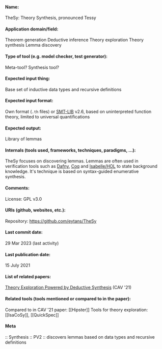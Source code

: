 #### Name:
TheSy: Theory Synthesis, pronounced Tessy

#### Application domain/field:
Theorem generation
Deductive inference
Theory exploration
Theory synthesis
Lemma discovery

#### Type of tool (e.g. model checker, test generator):
Meta-tool? Synthesis tool?

#### Expected input thing:
Base set of inductive data types and recursive definitions

#### Expected input format:
Own format (`.th` files) or [SMT-LIB](../Formats/SMT-LIB.md) v2.6, based on uninterpreted function theory, limited to universal quantifications

#### Expected output:
Library of lemmas

#### Internals (tools used, frameworks, techniques, paradigms, ...):
TheSy focuses on discovering lemmas.
Lemmas are often used in verification tools such as [Dafny](Dafny.md), [Coq](Provers/Coq.md) and [Isabelle/HOL](Provers/Isabelle-HOL.md) to state background knowledge.
It's technique is based on syntax-guided enumerative synthesis. 

#### Comments:
License: GPL v3.0

#### URIs (github, websites, etc.):
Repository: https://github.com/eytans/TheSy

#### Last commit date:
29 Mar 2023 (last activity)

#### Last publication date:
15 July 2021

#### List of related papers:
[Theory Exploration Powered by Deductive Synthesis](https://doi.org/10.1007/978-3-030-81688-9_6) (CAV '21)

#### Related tools (tools mentioned or compared to in the paper):
Compared to in CAV '21 paper: [[Hipster]]
Tools for theory exploration: [[IsaCoSy]], [[QuickSpec]]

#### Meta
:: Synthesis
:: PV2 :: discovers lemmas based on data types and recursive definitions
